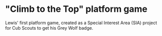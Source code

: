 # "Climb to the Top" platform game

Lewis' first platform game, created as a Special Interest Area (SIA) project for Cub Scouts to get his Grey Wolf badge.
